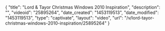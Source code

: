 {
    "title": "Lord & Tayor Christmas Windows 2010 Inspiration",
    "description": "",
    "videoid": "25895264",
    "date_created": "1453119513",
    "date_modified": "1453119513",
    "type": "captivate",
    "layout": "video",
    "url": "\/v\/lord-tayor-christmas-windows-2010-inspiration\/25895264"
}